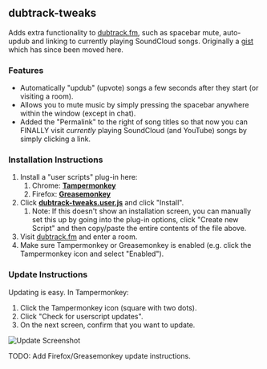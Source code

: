 ## dubtrack-tweaks

Adds extra functionality to [dubtrack.fm](https://www.dubtrack.fm), such as spacebar mute, auto-updub and linking to currently playing SoundCloud songs. Originally a [gist](https://gist.github.com/patricknelson/4b729ec234a35d4b8cc9) which has since been moved here.

### Features


 - Automatically "updub" (upvote) songs a few seconds after they start (or visiting a room).
 - Allows you to mute music by simply pressing the spacebar anywhere within the window (except in chat).
 - Added the "Permalink" to the right of song titles so that now you can FINALLY visit *currently*
   playing SoundCloud (and YouTube) songs by simply clicking a link.

### Installation Instructions

1. Install a "user scripts" plug-in here:
    1. Chrome: **[Tampermonkey](https://chrome.google.com/webstore/detail/tampermonkey/dhdgffkkebhmkfjojejmpbldmpobfkfo?hl=en)**
    1. Firefox: **[Greasemonkey](https://addons.mozilla.org/en-US/firefox/addon/greasemonkey/)**
1. Click **[dubtrack-tweaks.user.js](https://rawgit.com/patricknelson/dubtrack-tweaks/master/dubtrack-tweaks.user.js )** and click "Install".
    1. Note: If this doesn't show an installation screen, you can manually set this up by going into the plug-in options, click "Create new Script" and then copy/paste the entire contents of the file above.
1. Visit [dubtrack.fm](https://www.dubtrack.fm) and enter a room.
1. Make sure Tampermonkey or Greasemonkey is enabled (e.g. click the Tampermonkey icon and select "Enabled").

### Update Instructions

Updating is easy. In Tampermonkey:

1. Click the Tampermonkey icon (square with two dots).
1. Click "Check for userscript updates".
1. On the next screen, confirm that you want to update.

![Update Screenshot](https://rawgit.com/patricknelson/dubtrack-tweaks/master/images/update.png)

TODO: Add Firefox/Greasemonkey update instructions.